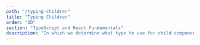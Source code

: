 ```yaml
---
path: "/typing-children"
title: "Typing Children"
order: "2D"
section: "TypeScript and React Fundamentals"
description: "In which we determine what type to use for child components in React."
---
```

